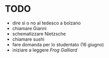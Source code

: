 # TODO

* dire sì o no al tedesco a bolzano
* chiamare Gianni
* schematizzare Nietzsche
* chiamare sushi
* fare domanda per lo studentato (16 giugno)
* iniziare a leggere *Frog Galliard*

